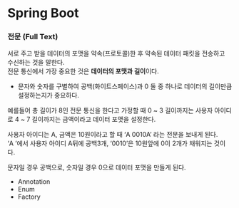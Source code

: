 # Spring Boot 

### 전문 (Full Text) 
서로 주고 받을 데이터의 포맷을 약속(프로토콜)한 후 약속된 데이터 패킷을 전송하고 수신하는 것을 말한다.<br/>
전문 통신에서 가장 중요한 것은 <b>데이터의 포맷과 길이</b>이다.


- 문자와 숫자를 구별하여 공백(화이트스페이스)과 0  둘 중 하나로 데이터의 길이만큼 설정하는지가 중요하다. 

예를들어 
총 길이가 8인 전문 통신을 한다고 가정할 때
0 ~ 3 길이까지는  사용자 아이디로
4 ~ 7 길이까지는  금액이라고 데이터 포맷을 설정한다. 

사용자 아이디는 A, 금액은 10원이라고 할 때
‘A   0010A’ 라는 전문을 보내게 된다.  
‘A   ’에서 사용자 아이디 A뒤에 공백3개, ‘0010’은 10원앞에 0이 2개가 채워지는 것이다.

문자일 경우 공백으로, 숫자일 경우 0으로 데이터 포맷을 만들게 된다. 




- Annotation
- Enum 
- Factory




